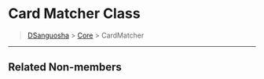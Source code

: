 # Card Matcher Class

> [DSanguosha](../index.md) > [Core](./core_index.md) > CardMatcher

___

## Related Non-members

